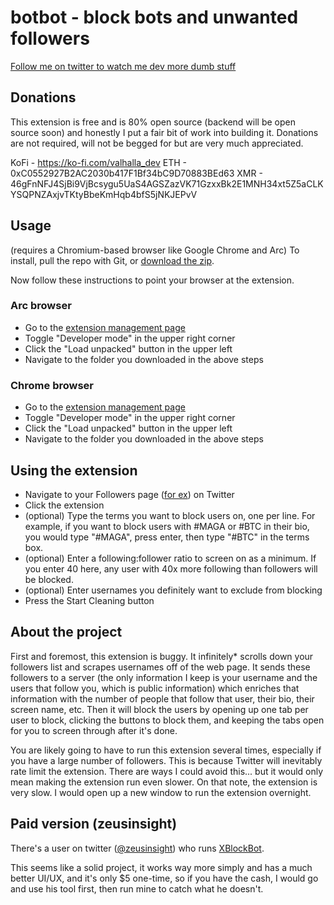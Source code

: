 # botbot - block bots and unwanted followers
[Follow me on twitter to watch me dev more dumb stuff](https://twitter.com/valhalla_dev)

## Donations
This extension is free and is 80% open source (backend will be open source soon) and honestly I put a fair bit of work into building it. Donations are not required, will not be begged for but are very much appreciated.

KoFi - https://ko-fi.com/valhalla_dev
ETH - 0xC0552927B2AC2030b417F1Bf34bC9D70883BEd63
XMR - 46gFnNFJ4SjBi9VjBcsygu5UaS4AGSZazVK71GzxxBk2E1MNH34xt5Z5aCLKYSQPNZAxjvTKtyBbeKmHqb4bfS5jNKJEPvV

## Usage 
(requires a Chromium-based browser like Google Chrome and Arc)
To install, pull the repo with Git, or [download the zip](https://github.com/vikingSec/botbot/archive/refs/heads/main.zip).

Now follow these instructions to point your browser at the extension.


### Arc browser
- Go to the [extension management page](arc://extensions/)
- Toggle "Developer mode" in the upper right corner
- Click the "Load unpacked" button in the upper left
- Navigate to the folder you downloaded in the above steps

### Chrome browser
- Go to the [extension management page](chrome://extensions/)
- Toggle "Developer mode" in the upper right corner
- Click the "Load unpacked" button in the upper left
- Navigate to the folder you downloaded in the above steps

## Using the extension
- Navigate to your Followers page ([for ex](https://x.com/valhalla_dev/followers)) on Twitter
- Click the extension 
- (optional) Type the terms you want to block users on, one per line. For example, if you want to block users with #MAGA or #BTC in their bio, you would type "#MAGA", press enter, then type "#BTC" in the terms box.
- (optional) Enter a following:follower ratio to screen on as a minimum. If you enter 40 here, any user with 40x more following than followers will be blocked.
- (optional) Enter usernames you definitely want to exclude from blocking
- Press the Start Cleaning button

## About the project
First and foremost, this extension is buggy. It infinitely* scrolls down your followers list and scrapes usernames off of the web page. It sends these followers to a server (the only information I keep is your username and the users that follow you, which is public information) which enriches that
information with the number of people that follow that user, their bio, their screen name, etc. Then it will block the users by opening up one tab per user to block, clicking the buttons to block them, and keeping the tabs open for you to screen through after it's done.

You are likely going to have to run this extension several times, especially if you have a large number of followers. This is because Twitter will inevitably rate limit the extension. There are ways I could avoid this... but it would only mean making the extension run even slower. On that note, the
extension is very slow. I would open up a new window to run the extension overnight.

## Paid version (zeusinsight)
There's a user on twitter ([@zeusinsight](https://x.com/zeusinsight)) who runs [XBlockBot](https://xblockbot.com/).

This seems like a solid project, it works way more simply and has a much better UI/UX, and it's only $5 one-time, so if you have the cash, I would go and use his tool first, then run mine to catch what he doesn't.


